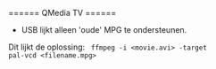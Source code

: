 ====== QMedia TV ======

* USB lijkt alleen 'oude' MPG te ondersteunen.

Dit lijkt de oplossing:
<code>
  ffmpeg -i <movie.avi> -target pal-vcd <filename.mpg>
</code>